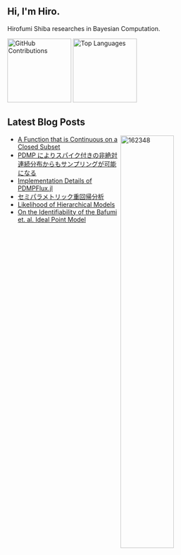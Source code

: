 ## Hi, I'm Hiro.

Hirofumi Shiba researches in Bayesian Computation.

<!--
<p align="left">
  <a href="https://github.com/162348">
    <img src="https://komarev.com/ghpvc/?username=162348&label=Profile%20views&color=0e75b6&style=flat" alt="162348" />
  </a>
  <a href="https://scholar.google.com/citations?user=qLFVWB0AAAAJ&hl=ja">
    <img height="20" src="https://img.shields.io/badge/Google%20Scholar-Click%20Here-blue" alt="Google Scholar" />
  </a>
  <a href="https://twitter.com/ano2math5">
    <img height="20" src="https://img.shields.io/badge/X-Follow-000000?logo=x" alt="X (Twitter) Follow" />
  </a>
</p>
-->
<p align="left">
  <img src="https://github-profile-summary-cards.vercel.app/api/cards/profile-details?username=162348&layout=compact&theme=dracula" alt="GitHub Contributions" style="height: 145px;" />
  <img src="https://github-readme-stats.vercel.app/api/top-langs/?username=162348&layout=compact&card_width=350&theme=dracula" alt="Top Languages" style="height: 145px;" />
</p>


<h2>Latest Blog Posts</h2>

<p><img align="right" width="49%" src="https://github-readme-stats.vercel.app/api?username=162348&show_icons=true&locale=en" alt="162348" /></p>

<!-- BLOG-POST-LIST:START -->
- [A Function that is Continuous on a Closed Subset](https://162348.github.io/posts/2025/Topology/ContiunitySet.html)
- [PDMP によりスパイク付きの非絶対連続分布からもサンプリングが可能になる](https://162348.github.io/posts/2025/Posters/第19回日本統計学会春季集会.html)
- [Implementation Details of PDMPFlux.jl](https://162348.github.io/posts/2024/Julia/Details.html)
- [セミパラメトリック重回帰分析](https://162348.github.io/posts/2024/Stat/Regression.html)
- [Likelihood of Hierarchical Models](https://162348.github.io/posts/2024/Probability/likelihood.html)
- [On the Identifiability of the Bafumi et. al. Ideal Point Model](https://162348.github.io/posts/2024/TransDimensionalModels/Bafumi.html)
<!-- BLOG-POST-LIST:END -->


<!--
**162348/162348** is a ✨ _special_ ✨ repository because its `README.md` (this file) appears on your GitHub profile.

Here are some ideas to get you started:

- 🔭 I’m currently working on ...
- 🌱 I’m currently learning ...
- 👯 I’m looking to collaborate on ...
- 🤔 I’m looking for help with ...
- 💬 Ask me about ...
- 📫 How to reach me: ...
- 😄 Pronouns: ...
- ⚡ Fun fact: ...
-->
